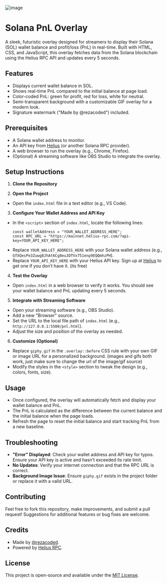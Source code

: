 ![image](https://github.com/user-attachments/assets/c7c06460-0a3c-472a-9266-e0944575dd94)


# Solana PnL Overlay

A sleek, futuristic overlay designed for streamers to display their Solana (SOL) wallet balance and profit/loss (PnL) in real-time. Built with HTML, CSS, and JavaScript, this overlay fetches data from the Solana blockchain using the Helius RPC API and updates every 5 seconds.

## Features
- Displays current wallet balance in SOL.
- Shows real-time PnL compared to the initial balance at page load.
- Color-coded PnL: green for profit, red for loss, white for neutral.
- Semi-transparent background with a customizable GIF overlay for a modern look.
- Signature watermark ("Made by @rezacoded") included.

## Prerequisites
- A Solana wallet address to monitor.
- An API key from [Helius](https://helius.xyz/) (or another Solana RPC provider).
- A web browser to run the overlay (e.g., Chrome, Firefox).
- (Optional) A streaming software like OBS Studio to integrate the overlay.

## Setup Instructions

1. **Clone the Repository**

2. **Open the Project**
- Open the `index.html` file in a text editor (e.g., VS Code).

3. **Configure Your Wallet Address and API Key**
- In the `<script>` section of `index.html`, locate the following lines:
  ```
  const walletAddress = "YOUR_WALLET_ADDRESS_HERE";
  const RPC_URL = "https://mainnet.helius-rpc.com/?api-key=YOUR_API_KEY_HERE";
  ```
- Replace `YOUR_WALLET_ADDRESS_HERE` with your Solana wallet address (e.g., `GfXQesPe3Zuwg8JhAt6Cg8euJDTVx751enp9EQQmhzPH`).
- Replace `YOUR_API_KEY_HERE` with your Helius API key. Sign up at [Helius](https://helius.xyz/) to get one if you don’t have it. (its free)

4. **Test the Overlay**
- Open `index.html` in a web browser to verify it works. You should see your wallet balance and PnL updating every 5 seconds.

5. **Integrate with Streaming Software**
- Open your streaming software (e.g., OBS Studio).
- Add a new "Browser" source.
- Set the URL to the local file path of `index.html` (e.g., `http://127.0.0.1:5500/pnl.html`).
- Adjust the size and position of the overlay as needed.

6. **Customize (Optional)**
- Replace `giphy.gif` in the `.overlay::before` CSS rule with your own GIF or image URL for a personalized background. (images and gifs both work, just make sure to change the url of the image/gif source)
- Modify the styles in the `<style>` section to tweak the design (e.g., colors, fonts, size).

## Usage
- Once configured, the overlay will automatically fetch and display your wallet balance and PnL.
- The PnL is calculated as the difference between the current balance and the initial balance when the page loads.
- Refresh the page to reset the initial balance and start tracking PnL from a new baseline.

## Troubleshooting
- **"Error" Displayed**: Check your wallet address and API key for typos. Ensure your API key is active and hasn’t exceeded its rate limit.
- **No Updates**: Verify your internet connection and that the RPC URL is correct.
- **Background Image Issue**: Ensure `giphy.gif` exists in the project folder or replace it with a valid URL.

## Contributing
Feel free to fork this repository, make improvements, and submit a pull request! Suggestions for additional features or bug fixes are welcome.

## Credits
- Made by [@rezacoded](https://twitter.com/rezacoded).
- Powered by [Helius RPC](https://helius.xyz/).

## License
This project is open-source and available under the [MIT License](LICENSE).
